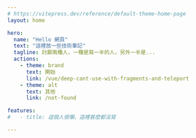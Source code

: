 ```yaml
---
# https://vitepress.dev/reference/default-theme-home-page
layout: home

hero:
  name: "Hello 網頁"
  text: "這裡放一些技術筆記"
  tagline: 討厭兩種人，一種是寫一半的人，另外一半是...
  actions:
    - theme: brand
      text: 開始
      link: /vue/deep-cant-use-with-fragments-and-teleport
    - theme: alt
      text: 其他
      link: /not-found

features:
#   - title: 這個人很懶，這裡甚麼都沒寫

---
```

